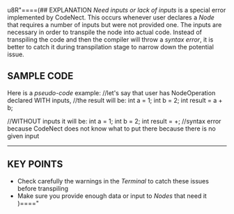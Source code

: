 u8R"====(## EXPLANATION
*Need inputs or lack of inputs* is a special error implemented by CodeNect. This occurs whenever user declares a *Node* that requires a number of inputs but were not provided one. The inputs are necessary in order to transpile the node into actual code. Instead of transpiling the code and then the compiler will throw a *syntax error*, it is better to catch it during transpilation stage to narrow down the potential issue.
## SAMPLE CODE
Here is a *pseudo-code* example:
//let's say that user has NodeOperation declared WITH inputs,
//the result will be:
int a = 1;
int b = 2;
int result = a + b;

//WITHOUT inputs it will be:
int a = 1;
int b = 2;
int result = +; //syntax error because CodeNect does not know what to put there because there is no given input
***
## KEY POINTS
  * Check carefully the warnings in the *Terminal* to catch these issues before transpiling
  * Make sure you provide enough data or input to *Nodes* that need it
)===="
